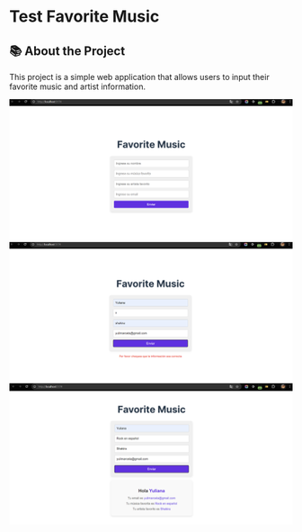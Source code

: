 # Test Favorite Music

## 📚 About the Project

This project is a simple web application that allows users to input their favorite music and artist information.

![alt text](./public/image.png)
![alt text](./public/image-1.png)
![alt text](./public/image-2.png)
